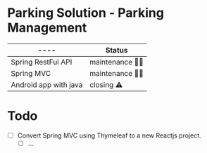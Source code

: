 # Parking Solution - Parking Management
|----|Status|
|----|----|
|Spring RestFul API | maintenance :man_technologist:|
|Spring MVC | maintenance :man_technologist:|
|Android app with java |closing :warning:|



  

# Todo

 - [ ] Convert Spring MVC using Thymeleaf to a new  Reactjs project. 
	 - [ ]  ...
